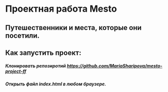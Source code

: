 # Проектная работа Mesto

## Путешественники и места, которые они посетили.


## Как запустить проект:

##### Клонировать репозиротий https://github.com/MariaSharipova/mesto-project-ff

##### Открыть файл index.html в любом браузере. 

